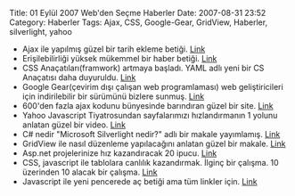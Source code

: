 Title: 01 Eylül 2007 Web&#039;den Seçme Haberler
Date: 2007-08-31 23:52
Category: Haberler
Tags: Ajax, CSS, Google-Gear, GridView, Haberler, silverlight, yahoo

-   Ajax ile yapılmış güzel bir tarih ekleme betiği. [Link][]
-   Erişilebilirliği yüksek mükemmel bir haber betiği. [Link][1]
-   CSS Anaçatıları(framwork) artmaya başladı. YAML adlı yeni bir CS
    Anaçatısı daha duyuruldu. [Link][2]
-   Google Gear(çevirim dışı çalışan web programlaması) web
    geliştiricileri için indirilebilir bir sürümünü bizlere sunmuş.
    [Link][3]
-   600'den fazla ajax kodunu bünyesinde barındıran güzel bir site.
    [Link][4]
-   Yahoo Javascript Tiyatrosundan sayfalarımızı hızlandırmanın 1 yolunu
    anlatan güzel bir video. [Link][5]
-   C\# nedir "Microsoft Silverlight nedir?" adlı bir makale yayımlamış.
    [Link][6]
-   GridView ile nasıl düzenleme yapılacağını anlatan güzel bir makale.
    [Link][7]
-   Asp.net projelerinize hız kazandıracak 20 ipucu. [Link][8]
-   CSS, javascript ile tablolara canlılık kazandırmak. İlginç bir
    çalışma. 10 üzerinden 10 alacak bir çalışma. [Link][9]
-   Javascript ile yeni pencerede aç betiği ama tüm linkler için.
    [Link][10]

</p>

  [Link]: http://www.eulerian.com/en/opensource/datepicker-prototype-scriptaculous
    "Tarih scripti"
  [1]: http://www.reindel.com/accessible_news_slider/ "Haberler"
  [2]: http://www.yaml.de/en/ "YAML CSS"
  [3]: http://gearsblog.blogspot.com/2007/08/google-gears-02-developer-release-ready.html
    "Google Gear"
  [4]: http://www.ajaxrain.com/ "600 ajax kodu "
  [5]: http://video.yahoo.com/video/play?vid=1040890
    "javascript 11 kural"
  [6]: http://www.csharpnedir.com/makalegoster.asp?Mid=774
    "Microsoft Silverlight"
  [7]: http://community.devexpress.com/blogs/aspnet/archive/2007/08/30/aspxgridview-faq-how-to-enable-editing.aspx
    "GridView"
  [8]: http://www.realsoftwaredevelopment.com/2007/08/20-tips-to-impr.html
    "20 asp.net ipucu "
  [9]: http://www.askthecssguy.com/2007/08/creating_a_table_with_dynamica.html
    "İlginç tablolar"
  [10]: http://www.dynamicdrive.com/dynamicindex8/newwindow2.htm
    "javascript yeni pencere"

